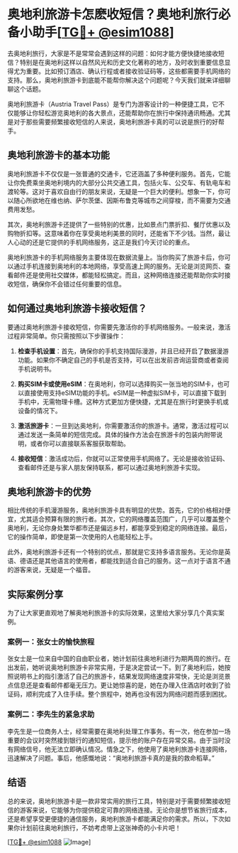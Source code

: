 # 奥地利旅游卡怎麽收短信？奥地利旅行必备小助手[[TG💪+ @esim1088](https://t.me/s/esim1088)]

去奥地利旅行，大家是不是常常会遇到这样的问题：如何才能方便快捷地接收短信？特别是在奥地利这样以自然风光和历史文化著称的地方，及时收到重要信息显得尤为重要。比如预订酒店、确认行程或者接收验证码等，这些都需要手机网络的支持。那么，奥地利旅游卡到底能不能帮你解决这个问题呢？今天我们就来详细聊聊这个话题。

奥地利旅游卡（Austria Travel Pass）是专门为游客设计的一种便捷工具，它不仅能够让你轻松游览奥地利的各大景点，还能帮助你在旅行中保持通讯畅通。尤其是对于那些需要频繁接收短信的人来说，奥地利旅游卡真的可以说是旅行的好帮手。

## 奥地利旅游卡的基本功能

奥地利旅游卡不仅仅是一张普通的交通卡，它还涵盖了多种便利服务。首先，它能让你免费乘坐奥地利境内的大部分公共交通工具，包括火车、公交车、有轨电车和渡轮等。这对于喜欢自由行的朋友来说，无疑是一个巨大的便利。想象一下，你可以随心所欲地在维也纳、萨尔茨堡、因斯布鲁克等城市之间穿梭，而不需要为交通费用发愁。

其次，奥地利旅游卡还提供了一些特别的优惠，比如景点门票折扣、餐厅优惠以及购物折扣等。这意味着你在享受奥地利美景的同时，还能省下不少钱。当然，最让人心动的还是它提供的手机网络服务，这正是我们今天讨论的重点。

奥地利旅游卡的手机网络服务主要体现在数据流量上。当你购买了旅游卡后，你可以通过手机连接到奥地利的本地网络，享受高速上网的服务。无论是浏览网页、查看邮件还是使用社交媒体，都能轻松搞定。而且，这种网络连接还能帮助你实时接收短信，确保你不会错过任何重要的信息。

## 如何通过奥地利旅游卡接收短信？

要通过奥地利旅游卡接收短信，你需要先激活你的手机网络服务。一般来说，激活过程非常简单。你只需按照以下步骤操作：

1. **检查手机设置**：首先，确保你的手机支持国际漫游，并且已经开启了数据漫游功能。如果你不确定自己的手机是否支持，可以在出发前咨询运营商或者查阅手机说明书。

2. **购买SIM卡或使用eSIM**：在奥地利，你可以选择购买一张当地的SIM卡，也可以直接使用支持eSIM功能的手机。eSIM是一种虚拟SIM卡，可以直接下载到手机中，无需物理卡槽。这种方式更加方便快捷，尤其是在旅行时更换手机或设备的情况下。

3. **激活旅游卡**：一旦到达奥地利，你需要激活你的旅游卡。通常，激活过程可以通过发送一条简单的短信完成。具体的操作方法会在旅游卡的包装内附带说明，或者你可以直接联系客服获取帮助。

4. **接收短信**：激活成功后，你就可以正常使用手机网络了。无论是接收验证码、查看邮件还是与家人朋友保持联系，都可以通过奥地利旅游卡实现。

## 奥地利旅游卡的优势

相比传统的手机漫游服务，奥地利旅游卡具有明显的优势。首先，它的价格相对便宜，尤其适合预算有限的旅行者。其次，它的网络覆盖范围广，几乎可以覆盖整个奥地利，无论你身处繁华都市还是偏远乡村，都能享受到稳定的网络连接。最后，它的操作简单，即使是第一次使用的人也能轻松上手。

此外，奥地利旅游卡还有一个特别的优点，那就是它支持多语言服务。无论你是英语、德语还是其他语言的使用者，都能找到适合自己的服务。这一点对于语言不通的游客来说，无疑是一个福音。

## 实际案例分享

为了让大家更直观地了解奥地利旅游卡的实际效果，这里给大家分享几个真实案例。

### 案例一：张女士的愉快旅程

张女士是一位来自中国的自由职业者，她计划前往奥地利进行为期两周的旅行。在出发前，她听说奥地利旅游卡非常实用，于是决定尝试一下。到了奥地利后，她按照说明书上的指引激活了自己的旅游卡，结果发现网络速度非常快，无论是浏览景点信息还是查看邮件都毫无压力。更让她惊喜的是，她在办理入住酒店时收到了验证码，顺利完成了入住手续。整个旅程中，她再也没有因为网络问题而感到困扰。

### 案例二：李先生的紧急求助

李先生是一位商务人士，经常需要在奥地利处理工作事务。有一次，他在参加一场重要的会议时突然接到银行的通知短信，提示他的账户存在异常交易。由于当时没有网络信号，他无法立即确认情况。情急之下，他使用了奥地利旅游卡连接网络，迅速解决了问题。事后，他感慨地说：“奥地利旅游卡真的是我的救命稻草。”

## 结语

总的来说，奥地利旅游卡是一款非常实用的旅行工具，特别是对于需要频繁接收短信的游客来说，它能够为你提供稳定可靠的网络连接。无论你是想节省旅行成本，还是希望享受更便捷的通信服务，奥地利旅游卡都能满足你的需求。所以，下次如果你计划前往奥地利旅行，不妨考虑带上这张神奇的小卡片吧！

[[TG💪+ @esim1088](https://t.me/s/esim1088) ![Image](https://i.postimg.cc/4NQfJmqS/Snipaste-2025-05-13-00-14-12.png)]